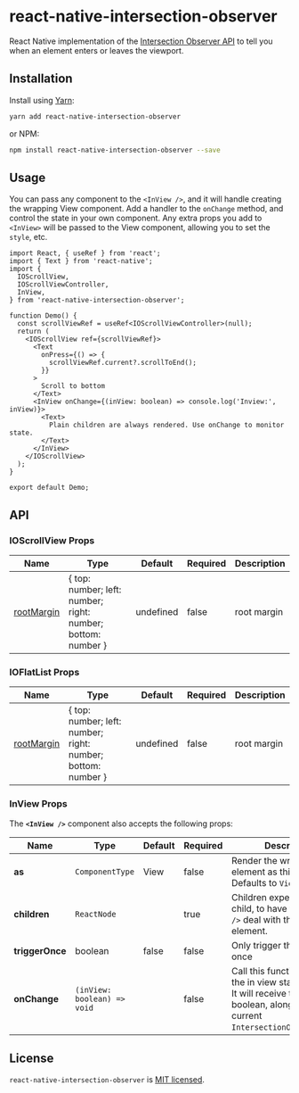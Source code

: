 # react-native-intersection-observer

React Native implementation of the
[Intersection Observer API](https://developer.mozilla.org/en-US/docs/Web/API/Intersection_Observer_API)
to tell you when an element enters or leaves the viewport.

## Installation

Install using [Yarn](https://yarnpkg.com):

```sh
yarn add react-native-intersection-observer
```

or NPM:

```sh
npm install react-native-intersection-observer --save
```

## Usage

You can pass any component to the `<InView />`, and it will handle creating the
wrapping View component. Add a handler to the `onChange` method, and control the
state in your own component. Any extra props you add to `<InView>` will be
passed to the View component, allowing you to set the `style`, etc.

```tsx
import React, { useRef } from 'react';
import { Text } from 'react-native';
import {
  IOScrollView,
  IOScrollViewController,
  InView,
} from 'react-native-intersection-observer';

function Demo() {
  const scrollViewRef = useRef<IOScrollViewController>(null);
  return (
    <IOScrollView ref={scrollViewRef}>
      <Text
        onPress={() => {
          scrollViewRef.current?.scrollToEnd();
        }}
      >
        Scroll to bottom
      </Text>
      <InView onChange={(inView: boolean) => console.log('Inview:', inView)}>
        <Text>
          Plain children are always rendered. Use onChange to monitor state.
        </Text>
      </InView>
    </IOScrollView>
  );
}

export default Demo;
```

## API

### IOScrollView Props

| Name | Type | Default | Required | Description |
| --- | --- | --- | --- | --- |
| [rootMargin](https://developer.mozilla.org/en-US/docs/Web/API/IntersectionObserver/rootMargin) | { top: number; left: number; right: number; bottom: number } | undefined | false | root margin |

### IOFlatList Props

| Name | Type | Default | Required | Description |
| --- | --- | --- | --- | --- |
| [rootMargin](https://developer.mozilla.org/en-US/docs/Web/API/IntersectionObserver/rootMargin) | { top: number; left: number; right: number; bottom: number } | undefined | false | root margin |

### InView Props

The **`<InView />`** component also accepts the following props:

| Name | Type | Default | Required | Description |
| -- | --- | --- | --- | --- |
| **as** | `ComponentType` | View   | false    | Render the wrapping element as this element. Defaults to `View`. |
| **children** | `ReactNode` | | true | Children expects a plain child, to have the `<InView />` deal with the wrapping element. |
| **triggerOnce** | boolean | false | false | Only trigger this method once |
| **onChange** | `(inView: boolean) => void` | | false | Call this function whenever the in view state changes. It will receive the `inView` boolean, alongside the current `IntersectionObserverEntry`. |

## License
`react-native-intersection-observer` is [MIT licensed](./LICENSE).

